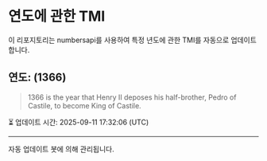 
# 연도에 관한 TMI

이 리포지토리는 numbersapi를 사용하여 특정 년도에 관한 TMI를 자동으로 업데이트합니다.

## 연도: (1366)
> 1366 is the year that Henry II deposes his half-brother, Pedro of Castile, to become King of Castile.

⏳ 업데이트 시간: 2025-09-11 17:32:06 (UTC)

---
자동 업데이트 봇에 의해 관리됩니다.
